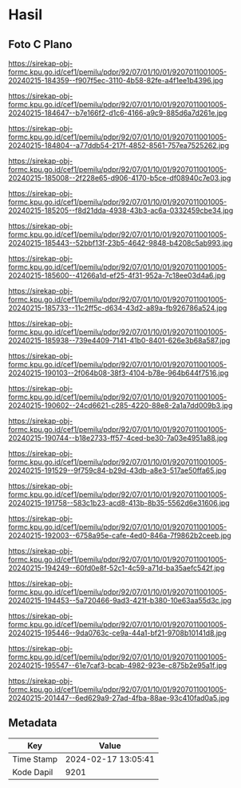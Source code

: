 # Hasil

## Foto C Plano

https://sirekap-obj-formc.kpu.go.id/cef1/pemilu/pdpr/92/07/01/10/01/9207011001005-20240215-184359--f907f5ec-3110-4b58-82fe-a4f1ee1b4396.jpg

https://sirekap-obj-formc.kpu.go.id/cef1/pemilu/pdpr/92/07/01/10/01/9207011001005-20240215-184647--b7e166f2-d1c6-4166-a9c9-885d6a7d261e.jpg

https://sirekap-obj-formc.kpu.go.id/cef1/pemilu/pdpr/92/07/01/10/01/9207011001005-20240215-184804--a77ddb54-217f-4852-8561-757ea7525262.jpg

https://sirekap-obj-formc.kpu.go.id/cef1/pemilu/pdpr/92/07/01/10/01/9207011001005-20240215-185008--2f228e65-d906-4170-b5ce-df08940c7e03.jpg

https://sirekap-obj-formc.kpu.go.id/cef1/pemilu/pdpr/92/07/01/10/01/9207011001005-20240215-185205--f8d21dda-4938-43b3-ac6a-0332459cbe34.jpg

https://sirekap-obj-formc.kpu.go.id/cef1/pemilu/pdpr/92/07/01/10/01/9207011001005-20240215-185443--52bbf13f-23b5-4642-9848-b4208c5ab993.jpg

https://sirekap-obj-formc.kpu.go.id/cef1/pemilu/pdpr/92/07/01/10/01/9207011001005-20240215-185600--41266a1d-ef25-4f31-952a-7c18ee03d4a6.jpg

https://sirekap-obj-formc.kpu.go.id/cef1/pemilu/pdpr/92/07/01/10/01/9207011001005-20240215-185733--11c2ff5c-d634-43d2-a89a-fb926786a524.jpg

https://sirekap-obj-formc.kpu.go.id/cef1/pemilu/pdpr/92/07/01/10/01/9207011001005-20240215-185938--739e4409-7141-41b0-8401-626e3b68a587.jpg

https://sirekap-obj-formc.kpu.go.id/cef1/pemilu/pdpr/92/07/01/10/01/9207011001005-20240215-190103--2f064b08-38f3-4104-b78e-964b644f7516.jpg

https://sirekap-obj-formc.kpu.go.id/cef1/pemilu/pdpr/92/07/01/10/01/9207011001005-20240215-190602--24cd6621-c285-4220-88e8-2a1a7dd009b3.jpg

https://sirekap-obj-formc.kpu.go.id/cef1/pemilu/pdpr/92/07/01/10/01/9207011001005-20240215-190744--b18e2733-ff57-4ced-be30-7a03e4951a88.jpg

https://sirekap-obj-formc.kpu.go.id/cef1/pemilu/pdpr/92/07/01/10/01/9207011001005-20240215-191529--9f759c84-b29d-43db-a8e3-517ae50ffa65.jpg

https://sirekap-obj-formc.kpu.go.id/cef1/pemilu/pdpr/92/07/01/10/01/9207011001005-20240215-191758--583c1b23-acd8-413b-8b35-5562d6e31606.jpg

https://sirekap-obj-formc.kpu.go.id/cef1/pemilu/pdpr/92/07/01/10/01/9207011001005-20240215-192003--6758a95e-cafe-4ed0-846a-7f9862b2ceeb.jpg

https://sirekap-obj-formc.kpu.go.id/cef1/pemilu/pdpr/92/07/01/10/01/9207011001005-20240215-194249--60fd0e8f-52c1-4c59-a71d-ba35aefc542f.jpg

https://sirekap-obj-formc.kpu.go.id/cef1/pemilu/pdpr/92/07/01/10/01/9207011001005-20240215-194453--5a720466-9ad3-421f-b380-10e63aa55d3c.jpg

https://sirekap-obj-formc.kpu.go.id/cef1/pemilu/pdpr/92/07/01/10/01/9207011001005-20240215-195446--9da0763c-ce9a-44a1-bf21-9708b10141d8.jpg

https://sirekap-obj-formc.kpu.go.id/cef1/pemilu/pdpr/92/07/01/10/01/9207011001005-20240215-195547--61e7caf3-bcab-4982-923e-c875b2e95a1f.jpg

https://sirekap-obj-formc.kpu.go.id/cef1/pemilu/pdpr/92/07/01/10/01/9207011001005-20240215-201447--6ed629a9-27ad-4fba-88ae-93c410fad0a5.jpg


## Metadata

| Key        | Value               |
| ---------- | ------------------- |
| Time Stamp | 2024-02-17 13:05:41 |
| Kode Dapil | 9201                |



